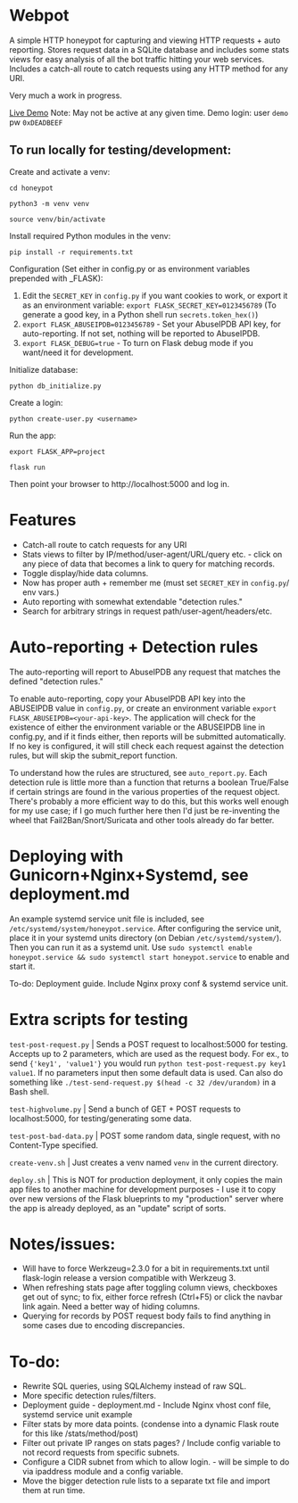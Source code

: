 # Webpot
A simple HTTP honeypot for capturing and viewing HTTP requests + auto reporting. 
Stores request data in a SQLite database and includes some stats views for easy analysis of all the bot traffic hitting your web services. Includes a catch-all route to catch requests using any HTTP method for any URI.

Very much a work in progress. 

[Live Demo](https://x2.mepley.com/stats) Note: May not be active at any given time. Demo login: user `demo` pw `0xDEADBEEF`

## To run locally for testing/development:

Create and activate a venv:

`cd honeypot`

`python3 -m venv venv`

`source venv/bin/activate`

Install required Python modules in the venv:

`pip install -r requirements.txt`

Configuration (Set either in config.py or as environment variables prepended with _FLASK):
1. Edit the `SECRET_KEY` in `config.py` if you want cookies to work, or export it as an environment variable: `export FLASK_SECRET_KEY=0123456789` (To generate a good key, in a Python shell run `secrets.token_hex()`)
2. `export FLASK_ABUSEIPDB=0123456789` - Set your AbuseIPDB API key, for auto-reporting. If not set, nothing will be reported to AbuseIPDB.
3. `export FLASK_DEBUG=true` - To turn on Flask debug mode if you want/need it for development.

Initialize database:

`python db_initialize.py`

Create a login:

`python create-user.py <username>`

Run the app:

`export FLASK_APP=project`

`flask run`

Then point your browser to http://localhost:5000 and log in.

# Features
- Catch-all route to catch requests for any URI
- Stats views to filter by IP/method/user-agent/URL/query etc. - click on any piece of data that becomes a link to query for matching records.
- Toggle display/hide data columns.
- Now has proper auth + remember me (must set `SECRET_KEY` in `config.py`/ env vars.)
- Auto reporting with somewhat extendable "detection rules."
- Search for arbitrary strings in request path/user-agent/headers/etc.

# Auto-reporting + Detection rules
The auto-reporting will report to AbuseIPDB any request that matches the defined "detection rules."

To enable auto-reporting, copy your AbuseIPDB API key into the ABUSEIPDB value in `config.py`, or create an environment variable `export FLASK_ABUSEIPDB=<your-api-key>`. The application will check for the existence of either the environment variable or the ABUSEIPDB line in config.py, and if it finds either, then reports will be submitted automatically. If no key is configured, it will still check each request against the detection rules, but will skip the submit_report function.

To understand how the rules are structured, see `auto_report.py`. Each detection rule is little more than a function that returns a boolean True/False if certain strings are found in the various properties of the request object. There's probably a more efficient way to do this, but this works well enough for my use case; if I go much further here then I'd just be re-inventing the wheel that Fail2Ban/Snort/Suricata and other tools already do far better.

# Deploying with Gunicorn+Nginx+Systemd, see deployment.md 

An example systemd service unit file is included, see `/etc/systemd/system/honeypot.service`. After configuring the service unit, place it in your systemd units directory (on Debian `/etc/systemd/system/`). Then you can run it as a systemd unit. Use `sudo systemctl enable honeypot.service && sudo systemctl start honeypot.service` to enable and start it. 

To-do: Deployment guide. Include Nginx proxy conf & systemd service unit. 

# Extra scripts for testing
`test-post-request.py` | Sends a POST request to localhost:5000 for testing. Accepts up to 2 parameters, which are used as the request body. For ex., to send `{'key1', 'value1'}` you would run `python test-post-request.py key1 value1`. If no parameters input then some default data is used. Can also do something like `./test-send-request.py $(head -c 32 /dev/urandom)` in a Bash shell.

`test-highvolume.py` | Send a bunch of GET + POST requests to localhost:5000, for testing/generating some data.

`test-post-bad-data.py` | POST some random data, single request, with no Content-Type specified.

`create-venv.sh` | Just creates a venv named `venv` in the current directory.

`deploy.sh` | This is NOT for production deployment, it only copies the main app files to another machine for development purposes - I use it to copy over new versions of the Flask blueprints to my "production" server where the app is already deployed, as an "update" script of sorts.

# Notes/issues:
- Will have to force Werkzeug=2.3.0 for a bit in requirements.txt until flask-login release a version compatible with Werkzeug 3.
- When refreshing stats page after toggling column views, checkboxes get out of sync; to fix, either force refresh (Ctrl+F5) or click the navbar link again. Need a better way of hiding columns.
- Querying for records by POST request body fails to find anything in some cases due to encoding discrepancies.

# To-do:
- Rewrite SQL queries, using SQLAlchemy instead of raw SQL.
- More specific detection rules/filters.
- Deployment guide - deployment.md - Include Nginx vhost conf file, systemd service unit example
- Filter stats by more data points. (condense into a dynamic Flask route for this like /stats/method/post)
- Filter out private IP ranges on stats pages? / Include config variable to not record requests from specific subnets.
- Configure a CIDR subnet from which to allow login. - will be simple to do via ipaddress module and a config variable.
- Move the bigger detection rule lists to a separate txt file and import them at run time.
